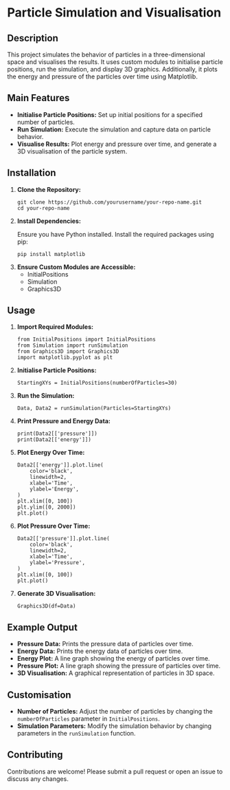 <!DOCTYPE html>
<html lang="en">
<head>
    <meta charset="UTF-8">
    <meta name="viewport" content="width=device-width, initial-scale=1.0">
</head>
<body>
    <h1>Particle Simulation and Visualisation</h1>

  <h2>Description</h2>
    <p>This project simulates the behavior of particles in a three-dimensional space and visualises the results. It uses custom modules to initialise particle positions, run the simulation, and display 3D graphics. Additionally, it plots the energy and pressure of the particles over time using Matplotlib.</p>

  <h2>Main Features</h2>
    <ul>
        <li><strong>Initialise Particle Positions:</strong> Set up initial positions for a specified number of particles.</li>
        <li><strong>Run Simulation:</strong> Execute the simulation and capture data on particle behavior.</li>
        <li><strong>Visualise Results:</strong> Plot energy and pressure over time, and generate a 3D visualisation of the particle system.</li>
    </ul>

  <h2>Installation</h2>
    <ol>
        <li><strong>Clone the Repository:</strong>
            <pre><code>git clone https://github.com/yourusername/your-repo-name.git
cd your-repo-name</code></pre>
        </li>
        <li><strong>Install Dependencies:</strong>
            <p>Ensure you have Python installed. Install the required packages using pip:</p>
            <pre><code>pip install matplotlib</code></pre>
        </li>
        <li><strong>Ensure Custom Modules are Accessible:</strong>
            <ul>
                <li>InitialPositions</li>
                <li>Simulation</li>
                <li>Graphics3D</li>
            </ul>
        </li>
    </ol>

  <h2>Usage</h2>
    <ol>
        <li><strong>Import Required Modules:</strong>
            <pre><code>from InitialPositions import InitialPositions
from Simulation import runSimulation
from Graphics3D import Graphics3D
import matplotlib.pyplot as plt</code></pre>
        </li>
        <li><strong>Initialise Particle Positions:</strong>
            <pre><code>StartingXYs = InitialPositions(numberOfParticles=30)</code></pre>
        </li>
        <li><strong>Run the Simulation:</strong>
            <pre><code>Data, Data2 = runSimulation(Particles=StartingXYs)</code></pre>
        </li>
        <li><strong>Print Pressure and Energy Data:</strong>
            <pre><code>print(Data2[['pressure']])
print(Data2[['energy']])</code></pre>
        </li>
        <li><strong>Plot Energy Over Time:</strong>
            <pre><code>Data2[['energy']].plot.line(
    color='black',
    linewidth=2,
    xlabel='Time',
    ylabel='Energy',
)
plt.xlim([0, 100])
plt.ylim([0, 2000])
plt.plot()</code></pre>
        </li>
        <li><strong>Plot Pressure Over Time:</strong>
            <pre><code>Data2[['pressure']].plot.line(
    color='black',
    linewidth=2,
    xlabel='Time',
    ylabel='Pressure',
)
plt.xlim([0, 100])
plt.plot()</code></pre>
        </li>
        <li><strong>Generate 3D Visualisation:</strong>
            <pre><code>Graphics3D(df=Data)</code></pre>
        </li>
    </ol>

  <h2>Example Output</h2>
    <ul>
        <li><strong>Pressure Data:</strong> Prints the pressure data of particles over time.</li>
        <li><strong>Energy Data:</strong> Prints the energy data of particles over time.</li>
        <li><strong>Energy Plot:</strong> A line graph showing the energy of particles over time.</li>
        <li><strong>Pressure Plot:</strong> A line graph showing the pressure of particles over time.</li>
        <li><strong>3D Visualisation:</strong> A graphical representation of particles in 3D space.</li>
    </ul>

  <h2>Customisation</h2>
    <ul>
        <li><strong>Number of Particles:</strong> Adjust the number of particles by changing the <code>numberOfParticles</code> parameter in <code>InitialPositions</code>.</li>
        <li><strong>Simulation Parameters:</strong> Modify the simulation behavior by changing parameters in the <code>runSimulation</code> function.</li>
    </ul>

  <h2>Contributing</h2>
    <p>Contributions are welcome! Please submit a pull request or open an issue to discuss any changes.</p>
</body>
</html>
